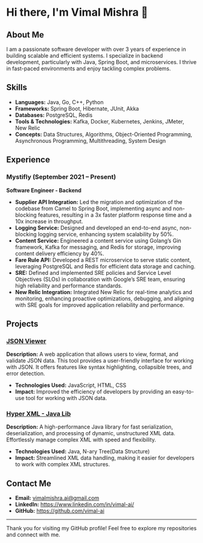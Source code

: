 # Hi there, I'm Vimal Mishra 👋

## About Me

I am a passionate software developer with over 3 years of experience in building scalable and efficient systems. I specialize in backend development, particularly with Java, Spring Boot, and microservices. I thrive in fast-paced environments and enjoy tackling complex problems.

## Skills

- **Languages:** Java, Go, C++, Python
- **Frameworks:** Spring Boot, Hibernate, JUnit, Akka
- **Databases:** PostgreSQL, Redis
- **Tools & Technologies:** Kafka, Docker, Kubernetes, Jenkins, JMeter, New Relic
- **Concepts:** Data Structures, Algorithms, Object-Oriented Programming, Asynchronous Programming, Multithreading, System Design

## Experience

### Mystifly (September 2021 – Present)
**Software Engineer - Backend**

- **Supplier API Integration:** Led the migration and optimization of the codebase from Camel to Spring Boot, implementing async and non-blocking features, resulting in a 3x faster platform response time and a 10x increase in throughput.
- **Logging Service:** Designed and developed an end-to-end async, non-blocking logging service, enhancing system scalability by 50%.
- **Content Service:** Engineered a content service using Golang’s Gin framework, Kafka for messaging, and Redis for storage, improving content delivery efficiency by 40%.
- **Fare Rule API:** Developed a REST microservice to serve static content, leveraging PostgreSQL and Redis for efficient data storage and caching.
- **SRE:** Defined and implemented SRE policies and Service Level Objectives (SLOs) in collaboration with Google’s SRE team, ensuring high reliability and performance standards.
- **New Relic Integration:** Integrated New Relic for real-time analytics and monitoring, enhancing proactive optimizations, debugging, and aligning with SRE goals for improved application reliability and performance.

## Projects

### [JSON Viewer](https://vimal-ai.github.io/jsonviewer/)
**Description:** A web application that allows users to view, format, and validate JSON data. This tool provides a user-friendly interface for working with JSON. It offers features like syntax highlighting, collapsible trees, and error detection.
- **Technologies Used:** JavaScript, HTML, CSS
- **Impact:** Improved the efficiency of developers by providing an easy-to-use tool for working with JSON data.

### [Hyper XML - Java Lib](https://github.com/vimal-ai/hyperxml)
**Description:** A high-performance Java library for fast serialization, deserialization, and processing of dynamic, unstructured XML data. Effortlessly manage complex XML with speed and flexibility.
- **Technologies Used:** Java, N-ary Tree(Data Structure)
- **Impact:** Streamlined XML data handling, making it easier for developers to work with complex XML structures.


## Contact Me

- **Email:** vimalmishra.ai@gmail.com
- **LinkedIn:** https://www.linkedin.com/in/vimal-ai/
- **GitHub:** https://github.com/vimal-ai

---

Thank you for visiting my GitHub profile! Feel free to explore my repositories and connect with me.
